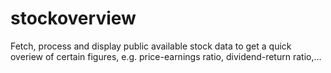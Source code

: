 # stockoverview
Fetch, process and display public available stock data to get a quick overiew of certain figures, e.g. price-earnings ratio, dividend-return ratio,...
